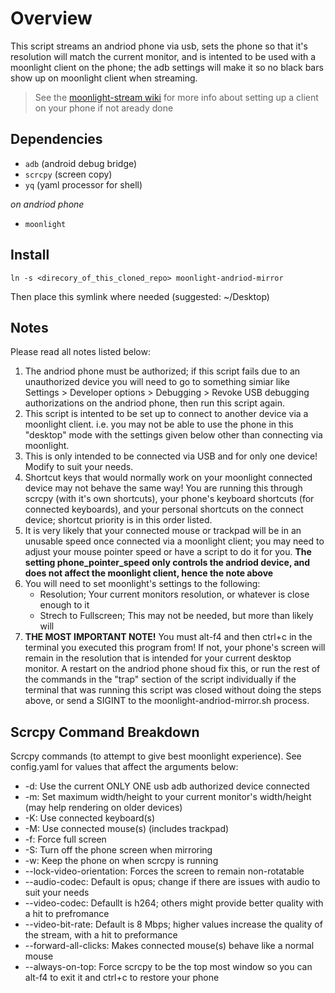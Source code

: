 # Overview

This script streams an andriod phone via usb, sets the phone so that it's resolution will match the current monitor, and is intented to be used with a moonlight client on the phone; the adb settings will make it so no black bars show up on  moonlight client when streaming.
> See the [moonlight-stream wiki](https://github.com/moonlight-stream/moonlight-docs/wiki) for more info about setting up a client on your phone if not aready done

## Dependencies
- `adb` (android debug bridge)
- `scrcpy` (screen copy)
- `yq` (yaml processor for shell)

*on andriod phone*

- `moonlight`

## Install

`ln -s <direcory_of_this_cloned_repo> moonlight-andriod-mirror`

Then place this symlink where needed (suggested: ~/Desktop)

## Notes
Please read all notes listed below:
  
1. The andriod phone must be authorized; if this script fails due to an unauthorized device you will need to go to something simiar like Settings > Developer options > Debugging > Revoke USB debugging authorizations on the andriod phone, then run this script again.
2. This script is intented to be set up to connect to another device via a moonlight client. i.e. you may not be able to use the phone in this "desktop" mode with the settings given below other than connecting via moonlight.
3. This is only intended to be connected via USB and for only one device! Modify to suit your needs.
4. Shortcut keys that would normally work on your moonlight connected device may not behave the same way! You are running this through scrcpy (with it's own shortcuts), your phone's keyboard shortcuts (for connected keyboards), and your personal shortcuts on the connect device; shortcut priority is in this order listed.
5. It is very likely that your connected mouse or trackpad will be in an unusable speed once connected via a moonlight client; you may need to adjust your mouse pointer speed or have a script to do it for you.
**The setting phone_pointer_speed only controls the andriod device, and does not affect the moonlight client, hence the note above**
6. You will need to set moonlight's settings to the following:
    * Resolution; Your current monitors resolution, or whatever is close enough to it
    * Strech to Fullscreen; This may not be needed, but more than likely will
7. **THE MOST IMPORTANT NOTE!**
You must alt-f4 and then ctrl+c in the terminal you executed this program from! If not, your phone's screen will remain in the resolution that is intended for your current desktop monitor. A restart on the andriod phone shoud fix this, or run the rest of the commands in the "trap" section of the script individually if the terminal that was running this script was closed without doing the steps above, or send a SIGINT to the moonlight-andriod-mirror.sh process.

## Scrcpy Command Breakdown

Scrcpy commands (to attempt to give best moonlight experience). See config.yaml for values that affect the arguments below:

*   -d: Use the current ONLY ONE usb adb authorized device connected
*   -m: Set maximum width/height to your current monitor's width/height (may help rendering on older devices)
*   -K: Use connected keyboard(s)
*   -M: Use connected mouse(s) (includes trackpad)
*   -f: Force full screen
*   -S: Turn off the phone screen when mirroring
*   -w: Keep the phone on when scrcpy is running
*   --lock-video-orientation: Forces the screen to remain non-rotatable
*   --audio-codec: Default is opus; change if there are issues with audio to suit your needs
*   --video-codec: Defaullt is h264; others might provide better quality with a hit to prefromance
*   --video-bit-rate: Default is 8 Mbps; higher values increase the quality of the stream, with a hit to preformance
*   --forward-all-clicks: Makes connected mouse(s) behave like a normal mouse
*   --always-on-top: Force scrcpy to be the top most window so you can alt-f4 to exit it and ctrl+c to restore your phone
